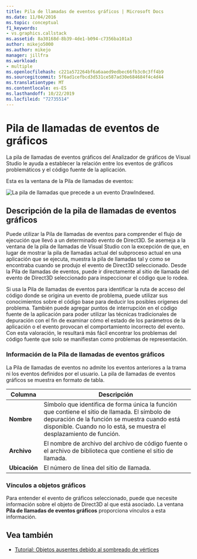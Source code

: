 ```yaml
---
title: Pila de llamadas de eventos gráficos | Microsoft Docs
ms.date: 11/04/2016
ms.topic: conceptual
f1_keywords:
- vs.graphics.callstack
ms.assetid: 8a30168d-8b39-4de1-b094-c7356ba101a3
author: mikejo5000
ms.author: mikejo
manager: jillfra
ms.workload:
- multiple
ms.openlocfilehash: c221a572264bf6a6aaed9edbec66fb3c0c3ff4b9
ms.sourcegitcommit: 5f6ad1cefbcd3d531ce587ad30e684684f4c4d44
ms.translationtype: MT
ms.contentlocale: es-ES
ms.lasthandoff: 10/22/2019
ms.locfileid: "72735514"
---
```

# <a name="graphics-event-call-stack"></a>Pila de llamadas de eventos de gráficos
La pila de llamadas de eventos gráficos del Analizador de gráficos de Visual Studio le ayuda a establecer la relación entre los eventos de gráficos problemáticos y el código fuente de la aplicación.

 Esta es la ventana de la Pila de llamadas de eventos:

 ![La pila de llamadas que precede a un evento DrawIndexed.](media/gfx_diag_demo_graphics_event_call_stack_orientation.png "gfx_diag_demo_graphics_event_call_stack_orientation")

## <a name="understanding-the-graphics-event-call-stack"></a>Descripción de la pila de llamadas de eventos gráficos
 Puede utilizar la Pila de llamadas de eventos para comprender el flujo de ejecución que llevó a un determinado evento de Direct3D. Se asemeja a la ventana de la pila de llamadas de Visual Studio con la excepción de que, en lugar de mostrar la pila de llamadas actual del subproceso actual en una aplicación que se ejecuta, muestra la pila de llamadas tal y como se encontraba cuando se produjo el evento de Direct3D seleccionado. Desde la Pila de llamadas de eventos, puede ir directamente al sitio de llamada del evento de Direct3D seleccionado para inspeccionar el código que lo rodea.

 Si usa la Pila de llamadas de eventos para identificar la ruta de acceso del código donde se origina un evento de problema, puede utilizar sus conocimientos sobre el código base para deducir los posibles orígenes del problema. También puede agregar puntos de interrupción en el código fuente de la aplicación para poder utilizar las técnicas tradicionales de depuración con el fin de examinar cómo el estado de los parámetros de la aplicación o el evento provocan el comportamiento incorrecto del evento. Con esta valoración, le resultará más fácil encontrar los problemas del código fuente que solo se manifiestan como problemas de representación.

### <a name="graphics-event-call-stack-information"></a>Información de la Pila de llamadas de eventos gráficos
 La Pila de llamadas de eventos no admite los eventos anteriores a la trama ni los eventos definidos por el usuario. La pila de llamadas de eventos gráficos se muestra en formato de tabla.

|Columna|Descripción|
|------------|-----------------|
|**Nombre**|Símbolo que identifica de forma única la función que contiene el sitio de llamada. El símbolo de depuración de la función se muestra cuando está disponible. Cuando no lo está, se muestra el desplazamiento de función.|
|**Archivo**|El nombre de archivo del archivo de código fuente o el archivo de biblioteca que contiene el sitio de llamada.|
|**Ubicación**|El número de línea del sitio de llamada.|

### <a name="links-to-graphics-objects"></a>Vínculos a objetos gráficos
 Para entender el evento de gráficos seleccionado, puede que necesite información sobre el objeto de Direct3D al que está asociado. La ventana **Pila de llamadas de eventos gráficos** proporciona vínculos a esta información.

## <a name="see-also"></a>Vea también
- [Tutorial: Objetos ausentes debido al sombreado de vértices](walkthrough-missing-objects-due-to-vertex-shading.md)